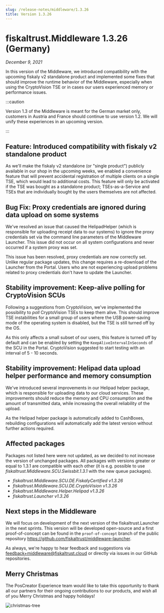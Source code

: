 ```yaml
---
slug: /release-notes/middleware/1.3.26
title: Version 1.3.26
---
```


# fiskaltrust.Middleware 1.3.26 (Germany)
_December 9, 2021_

In this version of the Middleware, we introduced compatibility with the upcoming fiskaly v2 standalone product and implemented some fixes that should improve the runtime behavior of the Middleware, especially when using the CryptoVision TSE or in cases our users experienced memory or performance issues.

:::caution

Version 1.3 of the Middleware is meant for the German market only, customers in Austria and France should continue to use version 1.2. We will unify these experiences in an upcoming version.

:::

## Feature: Introduced compatibility with fiskaly v2 standalone product
As we'll make the fiskaly v2 standalone (or "single product") publicly available in our shop in the upcoming weeks, we enabled a convenience feature that will prevent accidental registration of multiple clients on a single TSE, which would lead to additional costs. This feature will only be activated if the TSE was bought as a standalone product; TSEs-as-a-Service and TSEs that are individually bought by the users themselves are not affected.


## Bug Fix: Proxy credentials are ignored during data upload on some systems
We've resolved an issue that caused the HelipadHelper (which is responsible for uploading receipt data to our systems) to ignore the proxy credentials set via the command line parameters of the Middleware Launcher. This issue did not occur on all system configurations and never occurred if a system proxy was set.

This issue has been resolved, proxy credentials are now correctly set. Unlike regular package updates, this change requires a re-download of the Launcher from the Portal. Users who are not experiencing upload problems related to proxy credentials don't have to update the Launcher.

## Stability improvement: Keep-alive polling for CryptoVision SCUs
Following a suggestions from CryptoVision, we've implemented the possibility to _poll_ CryptoVision TSEs to keep them alive. This should improve TSE instabilities for a small group of users where the USB power-saving mode of the operating system is disabled, but the TSE is still turned off by the OS. 

As this only affects a small subset of our users, this feature is turned off by default and can be enabled by setting the `KeepAliveIntervalInSeconds` of the SCU in the Portal. CryptoVision suggested to start testing with an interval of 5 - 10 seconds.


## Stability improvement: Helipad data upload helper performance and memory consumption
We've introduced several improvements in our Helipad helper package, which is responsible for uploading data to our cloud services. These improvements should reduce the memory and CPU consumption and the amount of transmitted data, while increasing the overall reliability of the upload. 

As the Helipad helper package is automatically added to CashBoxes, rebuilding configurations will automatically add the latest version without further actions required.


## Affected packages
Packages not listed here were not updated, as we decided to not increase the version of unchanged packages. All packages with versions greater or equal to 1.3.1 are compatible with each other (it is e.g. possible to use _fiskaltrust.Middleware.SCU.Swissbit.1.3.1_ with the new queue packages).

- _fiskaltrust.Middleware.SCU.DE.FiskalyCertified v1.3.26_
- _fiskaltrust.Middleware.SCU.DE.CryptoVision v1.3.26_
- _fiskaltrust.Middleware.Helper.Helipad v1.3.26_
- _fiskaltrust.Launcher v1.3.26_

## Next steps in the Middleware
We will focus on development of the next version of the fiskaltrust.Launcher in the next sprints.
This version will be developed open-source and a first proof-of-concept can be found in the `proof-of-concept` branch of the public repository https://github.com/fiskaltrust/middleware-launcher.

As always, we're happy to hear feedback and suggestions via [feedback+middleware@fiskaltrust.cloud](mailto:feedback+middleware@fiskaltrust.cloud) or directly via issues in our GitHub repositories.

## Merry Christmas
The PosCreator Experience team would like to take this opportunity to thank all our partners for their ongoing contributions to our products, and wish all of you Merry Christmas and happy holidays! 

![christmas-tree](https://imgs.xkcd.com/comics/tree.png)